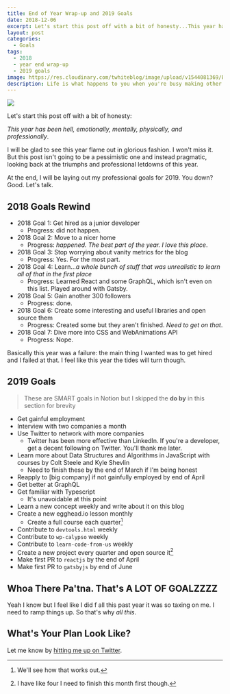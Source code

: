 ```yaml
---
title: End of Year Wrap-up and 2019 Goals
date: 2018-12-06
excerpt: Let's start this post off with a bit of honesty...This year has been hell, emotionally, mentally, physically, and professionally.
layout: post    
categories: 
  - Goals
tags:
  - 2018
  - year end wrap-up
  - 2019 goals
image: https://res.cloudinary.com/twhiteblog/image/upload/v1544081369/End%20of%20Year%20Wrap%20up%20and%202019%20Goals%20Post/goals.jpg
description: Life is what happens to you when you're busy making other plans.
---
```


![](https://res.cloudinary.com/twhiteblog/image/upload/v1544081369/End%20of%20Year%20Wrap%20up%20and%202019%20Goals%20Post/goals.jpg)

Let's start this post off with a bit of honesty:

*This year has been hell, emotionally, mentally, physically, and professionally*.

I will be glad to see this year flame out in glorious fashion. I won't miss it. But this post isn't going to be a pessimistic one and instead pragmatic, looking back at the triumphs and professional letdowns of this year.

At the end, I will be laying out my professional goals for 2019. You down? Good. Let's talk.

## 2018 Goals Rewind

* 2018 Goal 1: Get hired as a junior developer
	* Progress: did not happen.
* 2018 Goal 2: Move to a nicer home
	* Progress: *happened. The best part of the year. I love this place*.
* 2018 Goal 3: Stop worrying about vanity metrics for the blog
	* Progress: Yes. For the most part.
* 2018 Goal 4: Learn...*a whole bunch of stuff that was unrealistic to learn all of that in the first place*
	* Progress: Learned React and some GraphQL, which isn't even on this list. Played around with Gatsby.
* 2018 Goal 5: Gain another 300 followers
	* Progress: done.
* 2018 Goal 6: Create some interesting and useful libraries and open source them
	* Progress: Created some but they aren't finished. *Need to get on that*.
* 2018 Goal 7: Dive more into CSS and WebAnimations API
	* Progress: Nope.       

Basically this year was a failure: the main thing I wanted was to get hired and I failed at that. I feel like this year the tides will turn though.

## 2019 Goals

> These are SMART goals in Notion but I skipped the **do by** in this section for brevity

* Get gainful employment
* Interview with two companies a month
* Use Twitter to network with more companies
	* Twitter has been more effective than LinkedIn. If you're a developer, get a decent following on Twitter. You'll thank me later.
* Learn more about Data Structures and Algorithms in JavaScript with courses by Colt Steele and Kyle Shevlin
	* Need to finish these by the end of March if I'm being honest
* Reapply to [big company] if not gainfully employed by end of April
* Get better at GraphQL
* Get familiar with Typescript
	* It's unavoidable at this point
* Learn a new concept weekly and write about it on this blog
* Create a new egghead.io lesson monthly
	* Create a full course each quarter[^1]
* Contribute to `devtools.html` weekly
* Contribute to `wp-calypso` weekly
* Contribute to `learn-code-from-us` weekly
* Create a new project every quarter and open source it[^2]
* Make first PR to `reactjs` by the end of April
* Make first PR to `gatsbyjs` by end of June

## Whoa There Pa'tna. That's A LOT OF GOALZZZZ

Yeah I know but I feel like I did f all this past year it was so taxing on me. I need to ramp things up. So that's why *all this*.

## What's Your Plan Look Like?

Let me know by [hitting me up on Twitter](https://twitter.com/TiffanyW_412).



[^1]: We'll see how that works out.
[^2]: I have like four I need to finish this month first though.     